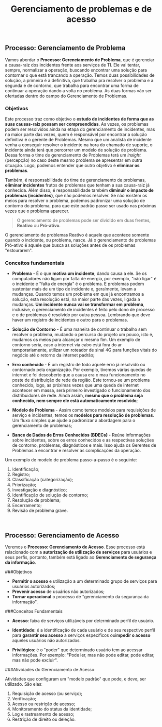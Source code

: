 <div align="center">

# Gerenciamento de problemas e de acesso

</div>

<br>

## Processo: Gerenciamento de Problema

Vamos abordar o **Processo: Gerenciamento de Problema**, que é gerenciar a causa-raiz dos incidentes frente aos serviços de TI. Ele vai tentar, sempre, normalizar a operação, buscando encontrar uma solução para contornar o que está trancando a operação. Temos duas possibilidades de solução, a primeira é a definitiva, que trabalha pra resolver o problema e a segunda é de contorno, que trabalha para encontrar uma forma de continuar a operação dando a volta no problema. As duas formas vão ser ofertadas dentro do campo do Gerenciamento de Problemas. 

### Objetivos

Este processo traz como objetivo o **estudo de incidentes de forma que as suas causas-raiz possam ser compreendidas**. As vezes, os problemas podem ser resolvidos ainda na etapa do gerenciamento de incidentes, mas na maior parte das vezes, quem é responsável por encontrar a solução definitiva é o gerente de Problemas. Mesmo que um analista de incidente venha a conseguir resolver o incidente na hora do chamado de suporte, o incidente ainda terá que percorrer um modelo de solução de problema. Dessa forma o time de gerenciamento de Problemas terá um *insight* (percepção) no caso deste mesmo problema se apresentar em outra situação. Logo, podemos entender que outro objetivo é **eliminar os problemas**.

Também, é responsabilidade do time de gerenciamento de problemas, **eliminar incidentes** frutos de problemas que tenham a sua causa-raiz já conhecida. Além disso, é responsabilidade também **diminuir o impacto de problemas (incidentes)**, que não podemos resolver. Se não existem os meios para resolver o problema, podemos padronizar uma solução de contorno do problema, para que este padrão passe ser usado nas próximas vezes que o problema aparecer.

>O gerenciamento de problemas pode ser dividido em duas frentes, **Reativo** ou **Pró-ativo**.

O gerenciamento de problemas Reativo é aquele que acontece somente quando o incidente, ou problema, nasce. Já o gerenciamento de problemas Pró-ativo é aquele que busca as soluções antes de os problemas "estourarem".

### Conceitos fundamentais

- **Problema** - É o que **motiva um incidente**, dando causa a ele. Se os computadores não ligam por falta de energia, por exemplo, "não ligar" é o incidente e "falta de energia" é o problema. E problemas podem sustentar mais de um tipo de incidente e, geralmente, levam a mudanças. Quando temos um problema em que já encontramos a solução, esta resolução está, na maior parte das vezes, ligada a mudanças. **Um incidente nunca vai se transformar em problema**, inclusive,  o gerenciamento de incidentes é feito pelo dono de processo e o de problemas é resolvido por outra pessoa. Lembrando que deve haver um registro de incidentes e outro para o problemas.

- **Solução de Contorno** - É uma maneira de continuar o trabalho sem resolver o problema, mudando o percurso do projeto um pouco, isto é, mudamos os meios para alcançar o mesmo fim. Um exemplo de contorno seria, caso a internet via cabo está fora do ar temporariamente, utilizar um roteador de sinal 4G para funções vitais do negócio até o retorno da internet padrão;

- **Erro conhecido** - É um registro de todo aquele erro já resolvido ou contornado pela organização. Por exemplo, tivemos várias quedas de internet e foi descoberto que a causa era o mau funcionamento no poste de distribuição de rede da região. Este tornou-se um problema conhecido, logo, as próximas vezes que uma queda de internet acontecer em massa, será primeiro investigado o funcionamento dos distribuidores de rede. Ainda assim, **mesmo que o problema seja conhecido, nem sempre ele está automaticamente resolvido**;

- **Modelo de Problema** - Assim como temos modelos para requisições de serviço e incidentes, temos os **modelos para resolução de problemas**. Um fluxo simples que ajude a padronizar a abordagem para o gerenciamento de problemas;

- **Banco de Dados de Erros Conhecidos (BDECs)** - Reúne informações sobre incidentes, sobre os erros conhecidos e as respectivas soluções de contorno, problemas, diagnósticos e mais. Isso ajuda os Gerentes de Problemas a encontrar e resolver as complicações da operação.

Um exemplo de modelo de problema passo-a-passo é o seguinte:

1. Identificação;
2. Registro;
3. Classificação (categorização);
4. Priorização;
5. Investigação e diagnóstico;
6. Identificação de solução de contorno;
7. Resolução de problema;
8. Encerramento;
9. Revisão de problema grave.

<br>

## Processo: Gerenciamento de Acesso

Veremos o **Processo: Gerenciamento de Acesso**. Esse processo está relacionado com a **autorização de utilização de serviços** para usuários e seus perfis, portanto, também está ligado ao **Gerenciamento de segurança da informação**.

###Objetivos

- **Permitir o acesso** e utilização a um determinado grupo de serviços para usuários autorizados;
- **Prevenir acesso** de usuários não autorizados;
- **Tornar operacional** o processo de  "gerenciamento da segurança da informação".

###Conceitos Fundamentais

- **Acesso**: faixa de serviços utilizáveis por determinado perfil de usuário.

- **Identidade**: é a identificação de cada usuário e de seu respectivo perfil para **garantir seu acesso** a serviços específicos ou**impedir o acesso** aqueles usuários não autorizados.

- **Privilégios**: é o "poder" que determinado usuário tem ao acessar informações. Por exemplo: "Pode ler, mas não pode editar, pode editar, mas não pode excluir".

###Atividades do Gerenciamento de Acesso

Atividades que configuram um "modelo padrão" que pode, e deve, ser utilizado. São elas:

1. Requisição de acesso (ou serviço);
2. Verificação;
3. Acesso ou restrição de acesso;
4. Monitoramento do status da identidade;
5. Log e rastreamento de acesso;
6. Restrição de direito ou deleção.